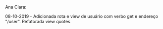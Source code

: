 Ana Clara:

08-10-2019 - Adicionada rota e view de usuário com verbo get e endereço "/user". Refatorada view quotes 